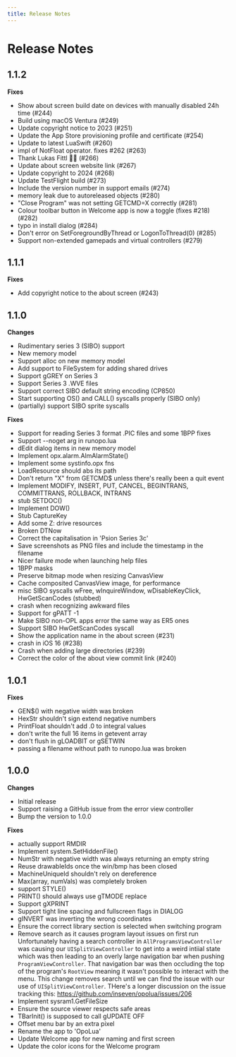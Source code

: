 ```yaml
---
title: Release Notes
---
```


# Release Notes

## 1.1.2

**Fixes**

- Show about screen build date on devices with manually disabled 24h time (#244)
- Build using macOS Ventura (#249)
- Update copyright notice to 2023 (#251)
- Update the App Store provisioning profile and certificate (#254)
- Update to latest LuaSwift (#260)
- impl of NotFloat operator. fixes #262 (#263)
- Thank Lukas Fittl 🙏🏻 (#266)
- Update about screen website link (#267)
- Update copyright to 2024 (#268)
- Update TestFlight build (#273)
- Include the version number in support emails (#274)
- memory leak due to autoreleased objects (#280)
- "Close Program" was not setting GETCMD=X correctly (#281)
- Colour toolbar button in Welcome app is now a toggle (fixes #218) (#282)
- typo in install dialog (#284)
- Don't error on SetForegroundByThread or LogonToThread(0) (#285)
- Support non-extended gamepads and virtual controllers (#279)

## 1.1.1

**Fixes**

- Add copyright notice to the about screen (#243)

## 1.1.0

**Changes**

- Rudimentary series 3 (SIBO) support
- New memory model
- Support alloc on new memory model
- Add support to FileSystem for adding shared drives
- Support gGREY on Series 3
- Support Series 3 .WVE files
- Support correct SIBO default string encoding (CP850)
- Start supporting OS() and CALL() syscalls properly (SIBO only)
- (partially) support SIBO sprite syscalls

**Fixes**

- Support for reading Series 3 format .PIC files and some 1BPP fixes
- Support --noget arg in runopo.lua
- dEdit dialog items in new memory model
- Implement opx.alarm.AlmAlarmState()
- Implement some systinfo.opx fns
- LoadResource should abs its path
- Don't return "X" from GETCMD$ unless there's really been a quit event
- Implement MODIFY, INSERT, PUT, CANCEL, BEGINTRANS, COMMITTRANS, ROLLBACK, INTRANS
- stub SETDOC()
- Implement DOW()
- Stub CaptureKey
- Add some Z: drive resources
- Broken DTNow
- Correct the capitalisation in 'Psion Series 3c'
- Save screenshots as PNG files and include the timestamp in the filename
- Nicer failure mode when launching help files
- 1BPP masks
- Preserve bitmap mode when resizing CanvasView
- Cache composited CanvasView image, for performance
- misc SIBO syscalls wFree, wInquireWindow, wDisableKeyClick, HwGetScanCodes (stubbed)
- crash when recognizing awkward files
- Support for gPATT -1
- Make SIBO non-OPL apps error the same way as ER5 ones
- Support SIBO HwGetScanCodes syscall
- Show the application name in the about screen (#231)
- crash in iOS 16 (#238)
- Crash when adding large directories (#239)
- Correct the color of the about view commit link (#240)

## 1.0.1

**Fixes**

- GEN$() with negative width was broken
- HexStr shouldn't sign extend negative numbers
- PrintFloat shouldn't add .0 to integral values
- don't write the full 16 items in getevent array
- don't flush in gLOADBIT or gSETWIN
- passing a filename without path to runopo.lua was broken

## 1.0.0

**Changes**

- Initial release
- Support raising a GitHub issue from the error view controller
- Bump the version to 1.0.0

**Fixes**

- actually support RMDIR
- Implement system.SetHiddenFile()
- NumStr with negative width was always returning an empty string
- Reuse drawableIds once the win/bmp has been closed
- MachineUniqueId shouldn't rely on dereference
- Max(array, numVals) was completely broken
- support STYLE()
- PRINT() should always use gTMODE replace
- Support gXPRINT
- Support tight line spacing and fullscreen flags in DIALOG
- gINVERT was inverting the wrong coordinates
- Ensure the correct library section is selected when switching program
- Remove search as it causes program layout issues on first run Unfortunately having a search controller in `AllProgramsViewController` was causing our `UISplitViewController` to get into a weird intiial state which was then leading to an overly large navigation bar when pushing `ProgramViewController`. That navigation bar was then occluding the top of the program's `RootView` meaning it wasn't possible to interact with the menu. This change removes search until we can find the issue with our use of `UISplitViewController`. THere's a longer discussion on the issue tracking this: https://github.com/inseven/opolua/issues/206
- Implement sysram1.GetFileSize
- Ensure the source viewer respects safe areas
- TBarInit() is supposed to call gUPDATE OFF
- Offset menu bar by an extra pixel
- Rename the app to 'OpoLua'
- Update Welcome app for new naming and first screen
- Update the color icons for the Welcome program
